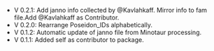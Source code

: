- V 0.2.1: Add janno info collected by @Kavlahkaff. Mirror info to fam file.Add @Kavlahkaff as Contributor.
- V 0.2.0: Rearrange Poseidon_IDs alphabetically.
- V 0.1.2: Automatic update of janno file from Minotaur processing.
- V 0.1.1: Added self as contributor to package.
